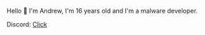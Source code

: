 Hello 👋
I'm Andrew, I'm 16 years old and I'm a malware developer.

Discord: [Click](https://discord.gg/jbeBdD2sZn)
